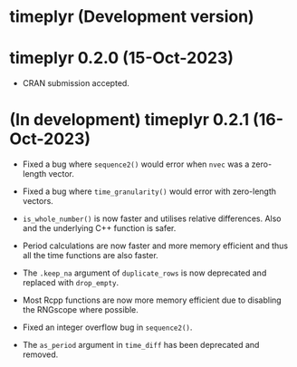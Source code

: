 # timeplyr (Development version)

# timeplyr 0.2.0 (15-Oct-2023)

* CRAN submission accepted.

# (In development) timeplyr 0.2.1 (16-Oct-2023)

* Fixed a bug where `sequence2()` would error when `nvec` was a zero-length vector.

* Fixed a bug where `time_granularity()` would error with zero-length vectors.

* `is_whole_number()` is now faster and utilises relative differences. 
Also and the underlying C++ function is safer.

* Period calculations are now faster and more memory efficient and thus all the 
time functions are also faster.

* The `.keep_na` argument of `duplicate_rows` is now deprecated and replaced with
`drop_empty`.

* Most Rcpp functions are now more memory efficient due to disabling the RNGscope
where possible.

* Fixed an integer overflow bug in `sequence2()`.

* The `as_period` argument in `time_diff` has been deprecated and removed.


